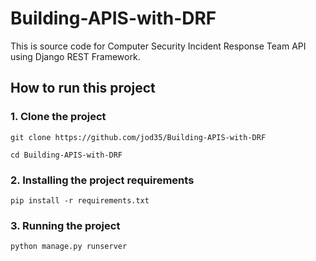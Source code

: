 # Building-APIS-with-DRF
This is source code for Computer Security Incident Response Team API using  Django REST Framework. 



## How to run this project
### 1. Clone the project
 ```
 git clone https://github.com/jod35/Building-APIS-with-DRF
 
 cd Building-APIS-with-DRF
 ```
### 2. Installing the project requirements
```
pip install -r requirements.txt
```
### 3. Running the project
```
python manage.py runserver
```
